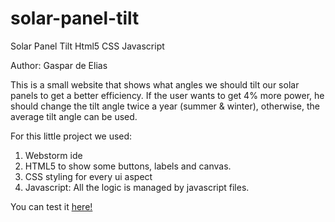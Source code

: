 # solar-panel-tilt
Solar Panel Tilt Html5 CSS Javascript

Author: Gaspar de Elias

This is a small website that shows what angles we should tilt our solar panels to get a better efficiency.
If the user wants to get 4% more power, he should change the tilt angle twice a year (summer & winter), otherwise, the average tilt angle can be used.

For this little project we used:
1. Webstorm ide
2. HTML5 to show some buttons, labels and canvas.
3. CSS styling for every ui aspect
4. Javascript: All the logic is managed by javascript files.

You can test it [here!](https://caspercba.github.io/solar-panel-tilt/)

